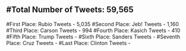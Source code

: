 #Total Number of Tweets: 59,565 
---
#First Place: Rubio Tweets - 5,035
#Second Place: Jeb! Tweets - 1,160
#Third Place: Carson Tweets - 994
#Fourth Place: Kasich Tweets - 410
#Fifth Place: Trump Tweets - 
#Sixth Place: Sanders Tweets - 
#Seventh Place: Cruz Tweets - 
#Last Place: Clinton Tweets - 
